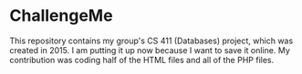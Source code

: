 # ChallengeMe
This repository contains my group's CS 411 (Databases) project, which was created in 2015. I am putting it up now because I want to save it online. My contribution was coding half of the HTML files and all of the PHP files. 
